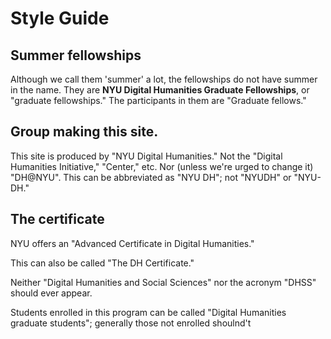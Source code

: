 # Style Guide

## Summer fellowships

Although we call them 'summer' a lot, the fellowships do not have summer in the name. They are **NYU Digital Humanities Graduate Fellowships**,
or "graduate fellowships." The participants in them are "Graduate fellows."

## Group making this site.

This site is produced by "NYU Digital Humanities." Not the "Digital Humanities Initiative," "Center," etc. Nor (unless we're urged to change it) "DH@NYU".
This can be abbreviated as "NYU DH"; not "NYUDH" or "NYU-DH."

## The certificate

NYU offers an "Advanced Certificate in Digital Humanities."

This can also be called "The DH Certificate." 

Neither "Digital Humanities and Social Sciences" nor the acronym "DHSS" should ever appear.

Students enrolled in this program can be called "Digital Humanities graduate students"; generally those not enrolled shoulnd't 
